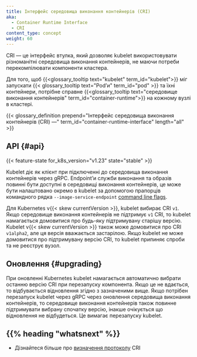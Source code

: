 ```yaml
---
title: Інтерфейс середовища виконання контейнерів (CRI)
aka: 
  - Container Runtime Interface
  - CRI
content_type: concept
weight: 60
---
```


<!-- overview -->

CRI — це інтерфейс втулка, який дозволяє kubelet використовувати різноманітні середовища виконання контейнерів, не маючи потреби перекомпілювати компоненти кластера.

Для того, щоб {{<glossary_tooltip text="kubelet" term_id="kubelet">}} міг запускати
{{< glossary_tooltip text="Podʼи" term_id="pod" >}} та їхні контейнери, потрібне справне {{<glossary_tooltip text="середовище виконання контейнерів" term_id="container-runtime">}} на кожному вузлі в кластері.

{{< glossary_definition prepend="Інтерфейс середовища виконання контейнерів (CRI) —" term_id="container-runtime-interface" length="all" >}}

<!-- body -->

## API {#api}

{{< feature-state for_k8s_version="v1.23" state="stable" >}}

Kubelet діє як клієнт при підключенні до середовища виконання контейнерів через gRPC. Endpointʼи служби виконання та образів повинні бути доступні в середовищі виконання контейнерів, це може бути налаштовано окремо в kubelet за допомогою прапорців командного рядка `--image-service-endpoint` [command line flags](/uk/docs/reference/command-line-tools-reference/kubelet).

Для Kubernetes v{{< skew currentVersion >}}, kubelet вибирає CRI `v1`. Якщо середовище виконання контейнерів не підтримує `v1` CRI, то kubelet намагається домовитися про будь-яку підтримувану старішу версію. Kubelet v{{< skew currentVersion >}} також може домовитися про CRI `v1alpha2`, але ця версія вважається застарілою. Якщо kubelet не може домовитися про підтримувану версію CRI, то kubelet припиняє спроби та не реєструє вузол.

## Оновлення {#upgrading}

При оновленні Kubernetes kubelet намагається автоматично вибрати останню версію CRI при перезапуску компонента. Якщо це не вдається, то відбувається відновлення згідно з зазначеними вище. Якщо потрібен перезапуск kubelet через gRPC через оновлення середовища виконання контейнерів, то середовище виконання контейнерів також повинне підтримувати вибрану спочатку версію, інакше очікується що відновлення не відбудеться. Це вимагає перезапуску kubelet.

## {{% heading "whatsnext" %}}

- Дізнайтеся більше про [визначення протоколу](https://github.com/kubernetes/cri-api/blob/c75ef5b/pkg/apis/runtime/v1/api.proto) CRI
